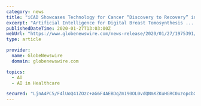 ```yaml
---
category: news
title: "iCAD Showcases Technology for Cancer “Discovery to Recovery” including ProFound AI Platform and Xoft System at Arab Health 2020 in Dubai"
excerpt: "Artificial Intelligence for Digital Breast Tomosynthesis ... technology leader providing innovative cancer detection and therapy solutions. For more information, visit www.icadmed.com."
publishedDateTime: 2020-01-27T13:03:00Z
webUrl: "https://www.globenewswire.com/news-release/2020/01/27/1975391/0/en/iCAD-Showcases-Technology-for-Cancer-Discovery-to-Recovery-including-ProFound-AI-Platform-and-Xoft-System-at-Arab-Health-2020-in-Dubai.html"
type: article

provider:
  name: GlobeNewswire
  domain: globenewswire.com

topics:
  - AI
  - AI in Healthcare

secured: "LjnA4PC5/F4lUoQ41ZOzc+aG6F4AEBDqZm190OL0vdQNmXZKuHGRC0uzopcbXk5vRI5NVNDUW5gOXojXs5pseSIXO1j/Qk8dFHpbnHspEojYifqMinJCXV3U40iyqakfO4vu0XtfOZMotmpTYqD8wBoGa4hoBJfqisZhY1Xx9hv6u/GbtgCInzaVwejMV1T4i72QDUWfW9y37qeIwK7JMbteg8EQAY1btai2UxwC4/FLa8ztJ9miFzdM5c/roSbLDxM4lvO4oIA+EMogUlCJNAnZS+9U723CvsCYoNuzAs5/bAoytKXODKBomGS9wYs8;LEkcnGvbigYuRfdI5hgCUA=="
---
```


